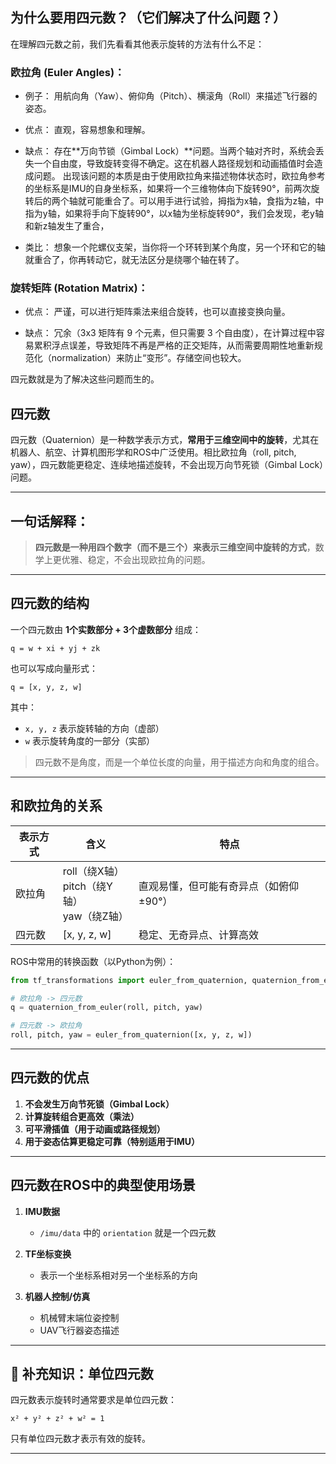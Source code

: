 ## 为什么要用四元数？（它们解决了什么问题？）
在理解四元数之前，我们先看看其他表示旋转的方法有什么不足：

### 欧拉角 (Euler Angles)：

- 例子： 
    用航向角（Yaw）、俯仰角（Pitch）、横滚角（Roll）来描述飞行器的姿态。

- 优点： 
    直观，容易想象和理解。

- 缺点： 
    存在**万向节锁（Gimbal Lock）**问题。当两个轴对齐时，系统会丢失一个自由度，导致旋转变得不确定。这在机器人路径规划和动画插值时会造成问题。
    出现该问题的本质是由于使用欧拉角来描述物体状态时，欧拉角参考的坐标系是IMU的自身坐标系，如果将一个三维物体向下旋转90°，前两次旋转后的两个轴就可能重合了。可以用手进行试验，拇指为x轴，食指为z轴，中指为y轴，如果将手向下旋转90°，以x轴为坐标旋转90°，我们会发现，老y轴和新z轴发生了重合，

- 类比： 
    想象一个陀螺仪支架，当你将一个环转到某个角度，另一个环和它的轴就重合了，你再转动它，就无法区分是绕哪个轴在转了。

### 旋转矩阵 (Rotation Matrix)：

- 优点： 
    严谨，可以进行矩阵乘法来组合旋转，也可以直接变换向量。

- 缺点： 
    冗余（3x3 矩阵有 9 个元素，但只需要 3 个自由度），在计算过程中容易累积浮点误差，导致矩阵不再是严格的正交矩阵，从而需要周期性地重新规范化（normalization）来防止“变形”。存储空间也较大。

四元数就是为了解决这些问题而生的。

## 四元数
四元数（Quaternion）是一种数学表示方式，**常用于三维空间中的旋转**，尤其在机器人、航空、计算机图形学和ROS中广泛使用。相比欧拉角（roll, pitch, yaw），四元数能更稳定、连续地描述旋转，不会出现万向节死锁（Gimbal Lock）问题。

---

## 一句话解释：

> **四元数是一种用四个数字（而不是三个）来表示三维空间中旋转的方式**，数学上更优雅、稳定，不会出现欧拉角的问题。

---

## 四元数的结构

一个四元数由 **1个实数部分 + 3个虚数部分** 组成：

```
q = w + xi + yj + zk
```

也可以写成向量形式：

```
q = [x, y, z, w]
```

其中：

* `x, y, z` 表示旋转轴的方向（虚部）
* `w` 表示旋转角度的一部分（实部）

> 四元数不是角度，而是一个单位长度的向量，用于描述方向和角度的组合。

---

## 和欧拉角的关系

| 表示方式 | 含义                                  | 特点                     |
| ---- | ----------------------------------- | ---------------------- |
| 欧拉角  | roll（绕X轴）<br>pitch（绕Y轴）<br>yaw（绕Z轴） | 直观易懂，但可能有奇异点（如俯仰 ±90°） |
| 四元数  | \[x, y, z, w]                       | 稳定、无奇异点、计算高效           |

ROS中常用的转换函数（以Python为例）：

```python
from tf_transformations import euler_from_quaternion, quaternion_from_euler

# 欧拉角 -> 四元数
q = quaternion_from_euler(roll, pitch, yaw)

# 四元数 -> 欧拉角
roll, pitch, yaw = euler_from_quaternion([x, y, z, w])
```

---

## 四元数的优点

1. **不会发生万向节死锁（Gimbal Lock）**
2. **计算旋转组合更高效（乘法）**
3. **可平滑插值（用于动画或路径规划）**
4. **用于姿态估算更稳定可靠（特别适用于IMU）**

---

## 四元数在ROS中的典型使用场景

1. **IMU数据**

   * `/imu/data` 中的 `orientation` 就是一个四元数
2. **TF坐标变换**

   * 表示一个坐标系相对另一个坐标系的方向
3. **机器人控制/仿真**

   * 机械臂末端位姿控制
   * UAV飞行器姿态描述

---

## 📌 补充知识：单位四元数

四元数表示旋转时通常要求是单位四元数：

```
x² + y² + z² + w² = 1
```

只有单位四元数才表示有效的旋转。

---


